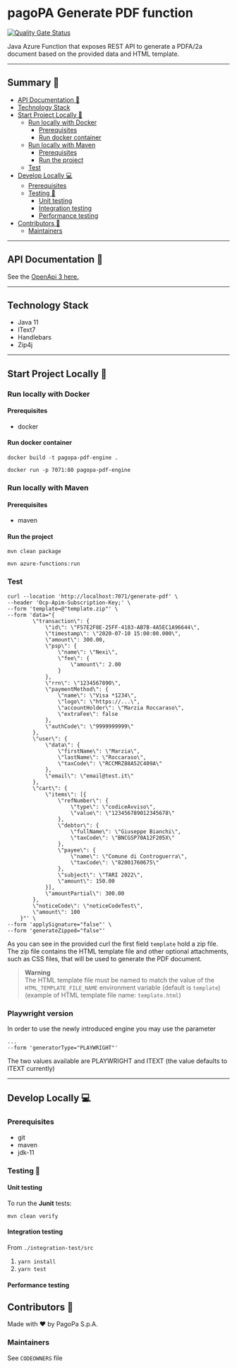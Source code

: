 # pagoPA Generate PDF function

[![Quality Gate Status](https://sonarcloud.io/api/project_badges/measure?project=pagopa_pagopa-pdf-engine&metric=alert_status)](https://sonarcloud.io/dashboard?id=pagopa_pagopa-pdf-engine)

Java Azure Function that exposes REST API to generate a PDFA/2a document based on the provided data and HTML template.

---
## Summary 📖

- [API Documentation 📖](#api-documentation-)
- [Technology Stack](#technology-stack)
- [Start Project Locally 🚀](#start-project-locally-)
  * [Run locally with Docker](#run-locally-with-docker)
      + [Prerequisites](#prerequisites)
      + [Run docker container](#run-docker-container)
  * [Run locally with Maven](#run-locally-with-maven)
      + [Prerequisites](#prerequisites-1)
      + [Run the project](#run-the-project)
  * [Test](#test)
- [Develop Locally 💻](#develop-locally-)
  * [Prerequisites](#prerequisites-2)
  * [Testing 🧪](#testing-)
    + [Unit testing](#unit-testing)
    + [Integration testing](#integration-testing)
    + [Performance testing](#performance-testing)
- [Contributors 👥](#contributors-)
  * [Maintainers](#maintainers)

---
## API Documentation 📖
See the [OpenApi 3 here.](https://editor.swagger.io/?url=https://raw.githubusercontent.com/pagopa/pagopa-pdf-engine/main/openapi/openapi.json)

---

## Technology Stack
- Java 11
- IText7
- Handlebars
- Zip4j

---

## Start Project Locally 🚀

### Run locally with Docker

#### Prerequisites
- docker

#### Run docker container
`docker build -t pagopa-pdf-engine .`

`docker run -p 7071:80 pagopa-pdf-engine`

### Run locally with Maven

#### Prerequisites
- maven

#### Run the project
`mvn clean package`

`mvn azure-functions:run`

### Test
```
curl --location 'http://localhost:7071/generate-pdf' \
--header 'Ocp-Apim-Subscription-Key;' \
--form 'template=@"template.zip"' \
--form 'data="{
		\"transaction\": {
			\"id\": \"F57E2F8E-25FF-4183-AB7B-4A5EC1A96644\",
			\"timestamp\": \"2020-07-10 15:00:00.000\",
			\"amount\": 300.00,
			\"psp\": {
				\"name\": \"Nexi\",
				\"fee\": {
					\"amount\": 2.00
				}
			},
			\"rrn\": \"1234567890\",
			\"paymentMethod\": {
				\"name\": \"Visa *1234\",
				\"logo\": \"https://...\",
				\"accountHolder\": \"Marzia Roccaraso\",
				\"extraFee\": false
			},
			\"authCode\": \"9999999999\"
		},
		\"user\": {
			\"data\": {
				\"firstName\": \"Marzia\",
				\"lastName\": \"Roccaraso\",
				\"taxCode\": \"RCCMRZ88A52C409A\"
			},
			\"email\": \"email@test.it\"
		},
		\"cart\": {
			\"items\": [{
				\"refNumber\": {
					\"type\": \"codiceAvviso\",
					\"value\": \"123456789012345678\"
				},
				\"debtor\": {
					\"fullName\": \"Giuseppe Bianchi\",
					\"taxCode\": \"BNCGSP70A12F205X\"
				},
				\"payee\": {
					\"name\": \"Comune di Controguerra\",
					\"taxCode\": \"82001760675\"
				},
				\"subject\": \"TARI 2022\",
				\"amount\": 150.00
			}],
			\"amountPartial\": 300.00
		},
		\"noticeCode\": \"noticeCodeTest\",
		\"amount\": 100
	}"' \
--form 'applySignature="false"' \
--form 'generateZipped="false"'
``` 
As you can see in the provided curl the first field `template` hold a zip file. The zip file contains the HTML template
file and other optional attachments, such as CSS files, that will be used to generate the PDF document.

> **Warning** \
> The HTML template file must be named to match the value of the `HTML_TEMPLATE_FILE_NAME` environment variable 
> (default is `template`) (example of HTML template file name: `template.html`)

### Playwright version

In order to use the newly introduced engine you may use the parameter

```
...
--form 'generatorType="PLAYWRIGHT"'
``` 

The two values available are PLAYWRIGHT and ITEXT (the value defaults to ITEXT currently)

---

## Develop Locally 💻

### Prerequisites
- git
- maven
- jdk-11

### Testing 🧪

#### Unit testing

To run the **Junit** tests:

`mvn clean verify`

#### Integration testing
From `./integration-test/src`

1. `yarn install`
2. `yarn test`
#### Performance testing



## Contributors 👥
Made with ❤️ by PagoPa S.p.A.

### Maintainers
See `CODEOWNERS` file
